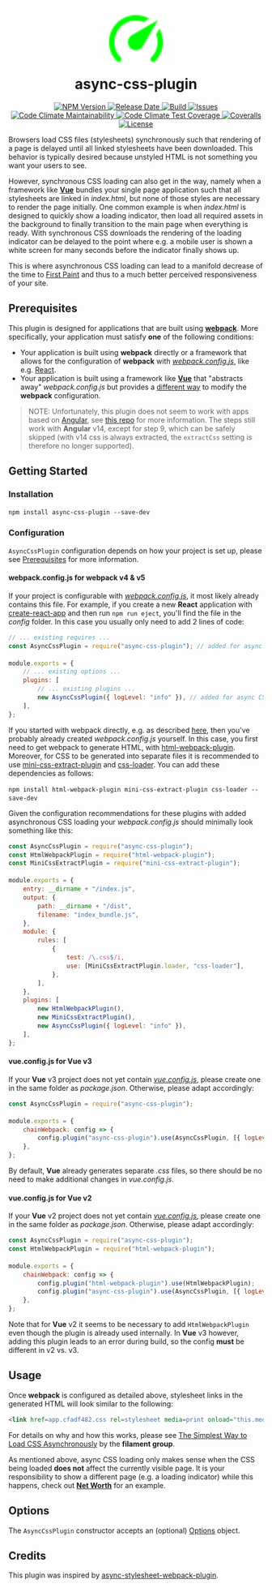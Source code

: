 <h1 align="center">
  <img width="128" src="https://raw.githubusercontent.com/andreashuber69/async-css-plugin/develop/doc/icon.svg?sanitize=true"><br>
  async-css-plugin
</h1>
<p align="center">
  <a href="https://www.npmjs.com/package/async-css-plugin">
    <img src="https://img.shields.io/npm/v/async-css-plugin" alt="NPM Version">
  </a>
  <a href="https://github.com/andreashuber69/async-css-plugin/releases/latest">
    <img src="https://img.shields.io/github/release-date/andreashuber69/async-css-plugin.svg" alt="Release Date">
  </a>
  <a href="https://travis-ci.com/github/andreashuber69/async-css-plugin">
    <img src="https://travis-ci.com/andreashuber69/async-css-plugin.svg?branch=master" alt="Build">
  </a>
  <a href="https://github.com/andreashuber69/async-css-plugin/issues">
    <img src="https://img.shields.io/github/issues-raw/andreashuber69/async-css-plugin.svg" alt="Issues">
  </a>
  <a href="https://codeclimate.com/github/andreashuber69/async-css-plugin/maintainability">
    <img src="https://api.codeclimate.com/v1/badges/b071b5fbd1aaf7aafbd6/maintainability" alt="Code Climate Maintainability">
  </a>
  <a href="https://codeclimate.com/github/andreashuber69/async-css-plugin/test_coverage">
    <img src="https://api.codeclimate.com/v1/badges/b071b5fbd1aaf7aafbd6/test_coverage" alt="Code Climate Test Coverage">
  </a>
  <a href="https://coveralls.io/github/andreashuber69/async-css-plugin?branch=develop">
    <img src="https://coveralls.io/repos/github/andreashuber69/async-css-plugin/badge.svg?branch=develop" alt="Coveralls">
  </a>
  <a href="https://github.com/andreashuber69/async-css-plugin/blob/develop/LICENSE">
    <img src="https://img.shields.io/github/license/andreashuber69/async-css-plugin.svg" alt="License">
  </a>
</p>

Browsers load CSS files (stylesheets) synchronously such that rendering of a page is delayed until all linked
stylesheets have been downloaded. This behavior is typically desired because unstyled HTML is not something you want
your users to see.

However, synchronous CSS loading can also get in the way, namely when a framework like **[Vue](https://vuejs.org)**
bundles your single page application such that all stylesheets are linked in *index.html*, but none of those styles are
necessary to render the page initially. One common example is when *index.html* is designed to quickly show a loading
indicator, then load all required assets in the background to finally transition to the main page when everything is
ready. With synchronous CSS downloads the rendering of the loading indicator can be delayed to the point where e.g. a
mobile user is shown a white screen for many seconds before the indicator finally shows up.

This is where asynchronous CSS loading can lead to a manifold decrease of the time to
[First Paint](https://stackoverflow.com/questions/42209419/time-to-first-paint-vs-first-meaningful-paint) and thus to a
much better perceived responsiveness of your site.

## Prerequisites

This plugin is designed for applications that are built using **[webpack](https://webpack.js.org/)**. More
specifically, your application must satisfy **one** of the following conditions:

- Your application is built using **webpack** directly or a framework that allows for the configuration of **webpack**
  with *[webpack.config.js](https://webpack.js.org/configuration/)*, like e.g. [React](https://reactjs.org/).
- Your application is built using a framework like **[Vue](https://vuejs.org)** that "abstracts away"
  *webpack.config.js* but provides a [different way](https://cli.vuejs.org/guide/webpack.html#chaining-advanced) to
  modify the **webpack** configuration.

> NOTE: Unfortunately, this plugin does not seem to work with apps based on [Angular](https://angular.io/), see
> [this repo](https://github.com/andreashuber69/async-css-angular-example) for more information. The steps still
> work with **Angular** v14, except for step 9, which can be safely skipped (with v14 css is always extracted, the
> `extractCss` setting is therefore no longer supported).

## Getting Started

### Installation

`npm install async-css-plugin --save-dev`

### Configuration

`AsyncCssPlugin` configuration depends on how your project is set up, please see [Prerequisites](#prerequisites) for
more information.

#### webpack.config.js for webpack v4 & v5

If your project is configurable with *[webpack.config.js](https://webpack.js.org/configuration/)*, it most likely
already contains this file. For example, if you create a new **React** application with
[create-react-app](https://www.npmjs.com/package/create-react-app) and then run `npm run eject`, you'll find the file
in the *config* folder. In this case you usually only need to add 2 lines of code:

``` js
// ... existing requires ...
const AsyncCssPlugin = require("async-css-plugin"); // added for async CSS loading

module.exports = {
    // ... existing options ...
    plugins: [
        // ... existing plugins ...
        new AsyncCssPlugin({ logLevel: "info" }), // added for async CSS loading
    ],
};
```

If you started with webpack directly, e.g. as described
[here](https://webpack.js.org/guides/getting-started/#basic-setup), then you've probably already created
*webpack.config.js* yourself. In this case, you first need to get webpack to generate HTML, with
[html-webpack-plugin](https://webpack.js.org/plugins/html-webpack-plugin/). Moreover, for CSS to be
generated into separate files it is recommended to use
[mini-css-extract-plugin](https://webpack.js.org/plugins/mini-css-extract-plugin/) and
[css-loader](https://webpack.js.org/loaders/css-loader/). You can add these dependencies as follows:

`npm install html-webpack-plugin mini-css-extract-plugin css-loader --save-dev`

Given the configuration recommendations for these plugins with added asynchronous CSS loading your *webpack.config.js*
should minimally look something like this:

``` js
const AsyncCssPlugin = require("async-css-plugin");
const HtmlWebpackPlugin = require("html-webpack-plugin");
const MiniCssExtractPlugin = require("mini-css-extract-plugin");

module.exports = {
    entry: __dirname + "/index.js",
    output: {
        path: __dirname + "/dist",
        filename: "index_bundle.js",
    },
    module: {
        rules: [
            {
                test: /\.css$/i,
                use: [MiniCssExtractPlugin.loader, "css-loader"],
            },
        ],
    },
    plugins: [
        new HtmlWebpackPlugin(),
        new MiniCssExtractPlugin(),
        new AsyncCssPlugin({ logLevel: "info" }),
    ],
};
```

#### vue.config.js for Vue v3

If your **Vue** v3 project does not yet contain *[vue.config.js](https://cli.vuejs.org/config/)*, please create one in the
same folder as *package.json*. Otherwise, please adapt accordingly:

``` js
const AsyncCssPlugin = require("async-css-plugin");

module.exports = {
    chainWebpack: config => {
        config.plugin("async-css-plugin").use(AsyncCssPlugin, [{ logLevel: "info" }]);
    },
};
```

By default, **Vue** already generates separate *.css* files, so there should be no need to make additional changes in
*vue.config.js*.

#### vue.config.js for Vue v2

If your **Vue** v2 project does not yet contain *[vue.config.js](https://cli.vuejs.org/config/)*, please create one in the
same folder as *package.json*. Otherwise, please adapt accordingly:

``` js
const AsyncCssPlugin = require("async-css-plugin");
const HtmlWebpackPlugin = require("html-webpack-plugin");

module.exports = {
    chainWebpack: config => {
        config.plugin("html-webpack-plugin").use(HtmlWebpackPlugin);
        config.plugin("async-css-plugin").use(AsyncCssPlugin, [{ logLevel: "info" }]);
    },
};
```

Note that for **Vue** v2 it seems to be necessary to add `HtmlWebpackPlugin` even though the plugin is already
used internally. In **Vue** v3 however, adding this plugin leads to an error during build, so the config **must** be
different in v2 vs. v3.

## Usage

Once **webpack** is configured as detailed above, stylesheet links in the generated HTML will look similar to the
following:

``` html
<link href=app.cfadf482.css rel=stylesheet media=print onload="this.media='all'">
```

For details on why and how this works, please see
[The Simplest Way to Load CSS Asynchronously](https://www.filamentgroup.com/lab/load-css-simpler/) by the
**filament group**.

As mentioned above, async CSS loading only makes sense when the CSS being loaded **does not** affect the currently
visible page. It is your responsibility to show a different page (e.g. a loading indicator) while this happens, check
out **[Net Worth](https://andreashuber69.github.io/net-worth)** for an example.

## Options

The `AsyncCssPlugin` constructor accepts an (optional)
[Options](https://github.com/andreashuber69/async-css-plugin/blob/develop/src/Options.ts) object.

## Credits

This plugin was inspired by
[async-stylesheet-webpack-plugin](https://github.com/devpreview/async-stylesheet-webpack-plugin).
